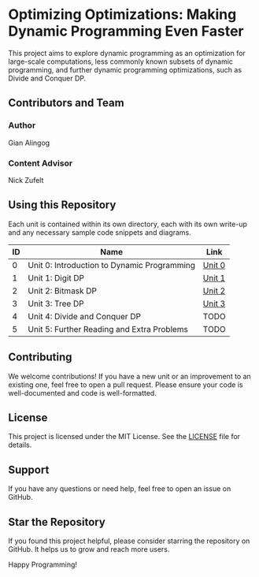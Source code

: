 # Optimizing Optimizations: Making Dynamic Programming Even Faster
This project aims to explore dynamic programming as an optimization for large-scale computations, less commonly known subsets of dynamic programming, and further dynamic programming optimizations, such as Divide and Conquer DP.

## Contributors and Team
### Author
Gian Alingog

### Content Advisor
Nick Zufelt

## Using this Repository
Each unit is contained within its own directory, each with its own write-up and any necessary sample code snippets and diagrams.

<!-- | ID | Name                                        | Link                       |
|----|---------------------------------------------|----------------------------|
| 0  | Unit 0: Introduction to Dynamic Programming | [Unit 0](./unit0/unit0.md)         |
| 1  | Unit 1: Digit DP                            | [Unit 1](./unit1/unit1.md)         |
| 2  | Unit 2: Bitmask DP                          | [Unit 2](./unit2/unit2.md)         |
| 3  | Unit 3: Range DP                            |                            |
| 4  | Unit 4: Tree DP                             | [Unit 4](./unit4/unit4.md)         |
| 5  | Unit 5: Divide and Conquer DP               |                            |
| 6  | Unit 6: Further Reading and Extra Problems  |                            | -->


| ID | Name                                        | Link                       |
|----|---------------------------------------------|----------------------------|
| 0  | Unit 0: Introduction to Dynamic Programming | [Unit 0](./unit0/unit0.md) |
| 1  | Unit 1: Digit DP                            | [Unit 1](./unit1/unit1.md) |
| 2  | Unit 2: Bitmask DP                          | [Unit 2](./unit2/unit2.md) |
| 3  | Unit 3: Tree DP                             | [Unit 3](./unit4/unit4.md) |
| 4  | Unit 4: Divide and Conquer DP               | TODO                       |
| 5  | Unit 5: Further Reading and Extra Problems  | TODO                       |

## Contributing
We welcome contributions! If you have a new unit or an improvement to an existing one, feel free to open a pull request. Please ensure your code is well-documented and code is well-formatted.

## License
This project is licensed under the MIT License. See the [LICENSE](LICENSE) file for details.

## Support
If you have any questions or need help, feel free to open an issue on GitHub.

## Star the Repository
If you found this project helpful, please consider starring the repository on GitHub. It helps us to grow and reach more users.

Happy Programming!
